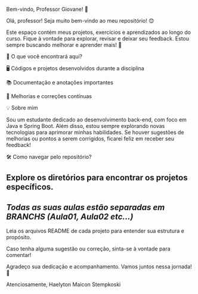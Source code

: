 Bem-vindo, Professor Giovane! 👋

Olá, professor! Seja muito bem-vindo ao meu repositório! 😊

Este espaço contém meus projetos, exercícios e aprendizados ao longo do curso. Fique à vontade para explorar, revisar e deixar seu feedback. Estou sempre buscando melhorar e aprender mais! 🚀

📌 O que você encontrará aqui?

🖥️ Códigos e projetos desenvolvidos durante a disciplina

📚 Documentação e anotações importantes

🔧 Melhorias e correções contínuas

💡 Sobre mim

Sou um estudante dedicado ao desenvolvimento back-end, com foco em Java e Spring Boot. Além disso, estou sempre explorando novas tecnologias para aprimorar minhas habilidades. Se houver sugestões de melhorias ou pontos a serem corrigidos, ficarei feliz em receber seu feedback!

🛠️ Como navegar pelo repositório?

Explore os diretórios para encontrar os projetos específicos.
------------------------------------------------------------------------------------
***Todas as suas aulas estão separadas em BRANCHS (Aula01, Aula02 etc...)***
------------------------------------------------------------------------------------
Leia os arquivos README de cada projeto para entender sua estrutura e propósito.

Caso tenha alguma sugestão ou correção, sinta-se à vontade para comentar!

Agradeço sua dedicação e acompanhamento. Vamos juntos nessa jornada! 🚀

Atenciosamente, Haelyton Maicon Stempkoski
